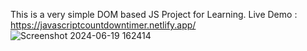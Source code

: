 This is a very simple DOM based JS Project for Learning.
Live Demo : https://javascriptcountdowntimer.netlify.app/
![Screenshot 2024-06-19 162414](https://github.com/yashsharma228/JS-Practice-Projects/assets/141614148/da42345e-6069-49d8-a583-a6389749afa2)

